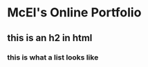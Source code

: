 <h1>McEl's Online Portfolio</h1>

<h2>this is an h2 in html</h2>

<h3>this is what a list looks like</h3>
